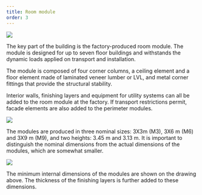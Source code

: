 ```yaml
---
title: Room module
order: 3
---
```

![](https://res.cloudinary.com/patternbuildings/image/upload/v1595345865/docs/Room-module_yxp3i9.jpg)

The key part of the building is the factory-produced room module. The module is designed for up to seven floor buildings and withstands the dynamic loads applied on transport and installation.

The module is composed of four corner columns, a ceiling element and a floor element made of laminated veneer lumber or LVL, and metal corner fittings that provide the structural stability.

Interior walls, finishing layers and equipment for utility systems can all be added to the room module at the factory. If transport restrictions permit, facade elements are also added to the perimeter modules.

![](https://res.cloudinary.com/patternbuildings/image/upload/v1595346129/docs/Modules_M3-M6-M9_hhyowz.jpg)

The modules are produced in three nominal sizes: 3X3m (M3), 3X6 m (M6) and 3X9 m (M9), and two heights: 3.45 m and 3.13 m. It is important to distinguish the nominal dimensions from the actual dimensions of the modules, which are somewhat smaller.

![](https://res.cloudinary.com/patternbuildings/image/upload/v1595346148/docs/Module_dimensions_lfk7dw.jpg)

The minimum internal dimensions of the modules are shown on the drawing above. The thickness of the finishing layers is further added to these dimensions.